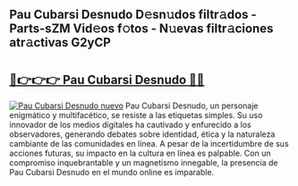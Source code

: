 ## Pau Cubarsi Desnudo D𝚎sn𝚞dos filtr𝚊dos - Parts-sZM Vid𝚎os f𝚘tos - N𝚞evas filtr𝚊ciones atr𝚊ctivas G2yCP

# <h2><a href="http://mb81zvt.tromn.icu/?c=Pau+Cubarsi+Desnudo">🔗👉👉👉 Pau Cubarsi Desnudo 🔗🔗</a></h2>

[![Pau Cubarsi Desnudo nuevo](https://i.imgur.com/pEAQMta.gif)](http://mb81zvt.tromn.icu/?c=Pau+Cubarsi+Desnudo)
Pau Cubarsi Desnudo, un personaje enigmático y multifacético, se resiste a las etiquetas simples. Su uso innovador de los medios digitales ha cautivado y enfurecido a los observadores, generando debates sobre identidad, ética y la naturaleza cambiante de las comunidades en línea. A pesar de la incertidumbre de sus acciones futuras, su impacto en la cultura en línea es palpable. Con un compromiso inquebrantable y un magnetismo innegable, la presencia de Pau Cubarsi Desnudo en el mundo online es imparable.
